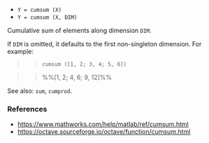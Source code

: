 - `Y = cumsum (X)`
- `Y = cumsum (X, DIM)`

Cumulative sum of elements along dimension `DIM`.

If `DIM` is omitted, it defaults to the first non-singleton dimension. For
example:

> > `cumsum ([1, 2; 3, 4; 5, 6])`

> > %%[1, 2; 4, 6; 9, 12]%%

See also: `sum`, `cumprod`.

### References

- https://www.mathworks.com/help/matlab/ref/cumsum.html
- https://octave.sourceforge.io/octave/function/cumsum.html
